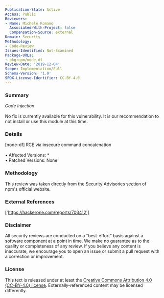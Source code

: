 ```yaml
---
Publication-State: Active
Access: Public
Reviewers:
- Name: Michele Romano
  Associated-With-Project: false
  Compensation-Source: external
Domain: Security
Methodology:
- Code-Review
Issues-Identified: Not-Examined
Package-URLs:
- pkg:npm/node-df
Review-Date: '2019-12-04'
Scope: Implementation/Full
Schema-Version: '1.0'
SPDX-License-Identifier: CC-BY-4.0
---
```

### Summary
*Code Injection*<br><br>No fix is currently available for this vulnerability.  It is our recommendation to not install or use this module at this time.
### Details
[node-df] RCE via insecure command concatenation
<br><br>• Affected Versions: *
<br>• Patched Versions: None
### Methodology
This review was taken directly from the Security Advisories section of npm's official website.
### External References
['https://hackerone.com/reports/703412']
### Disclaimer
All security reviews are conducted on a "best-effort" basis against a software component at a point in time. We make no guarantee as to the quality or completeness of any review. If you believe any content is inaccurate, we encourage you to open an issue or submit a pull request with a correction or improvement.
### License
This text is released under at least the [Creative Commons Attribution 4.0 (CC-BY-4.0) license](https://creativecommons.org/licenses/by/4.0/legalcode.txt). Externally-referenced content may be licensed differently.

